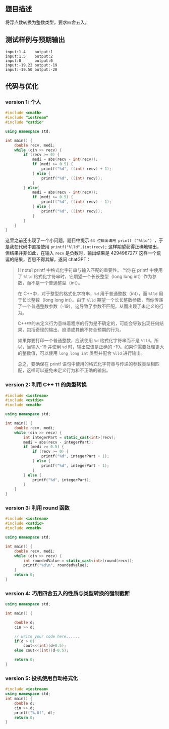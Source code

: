 ## 题目描述
将浮点数转换为整数类型，要求四舍五入。
## 测试样例与预期输出
```
input:1.4    output:1
input:1.5    output:2
input:0      output:0 
input:-19.22 output:-19
input:-19.50 output:-20
```

## 代码与优化
### version 1: 个人
```cpp
#include <cmath>
#include "iostream"
#include "cstdio"

using namespace std;

int main() {
    double recv, medi;
    while (cin >> recv) {
        if (recv >= 0) {
            medi = abs(recv - int(recv));
            if (medi >= 0.5) {
                printf("%d", ((int) recv) + 1);
            } else {
                printf("%d", ((int) recv));
            }
        } else{
            medi = abs(recv - int(recv));
            if (medi >= 0.5) {
                printf("%d", ((int) recv) - 1);
            } else {
                printf("%d", ((int) recv));
            }
        }
    }
}
```

这里之前还出现了一个小问题，题目中提示 `64 位输出请用 printf ("%lld") `，于是我在代码中直接使用 `printf("%lld",(int)recv);` 这样期望获得正确地输出，但结果并非如此，在输入 `recv` 是负数时，输出结果是 4294967277 这样一个荒诞的结果，百思不得其解，遂问 chatGPT：

>[! note] printf 中格式化字符串与输入匹配的重要性。
当你在 printf 中使用了 `%lld` 格式化字符串时，它期望一个长长整型（long long int）作为参数，而不是一个普通整型（int）。
>
>在 C++中，对于整型的格式化字符串，`%d` 用于普通整数（int），而 `%lld` 用于长长整数（long long int）。由于 `%lld` 期望一个长长整数参数，而你传递了一个普通整数参数（-19），这导致了参数不匹配，从而出现了未定义的行为。
>
>C++中的未定义行为意味着程序的行为是不确定的，可能会导致出现任何结果，包括奇怪的输出、崩溃或其他不符合预期的行为。
>
>如果你要打印一个普通整数，应该使用 `%d` 格式化字符串而不是 `%lld`。所以，当输入-19 并使用 `%d` 时，输出应该是正确的 -19。如果你需要处理更大的整数值，可以使用 `long long int` 类型并配合 `%lld` 进行输出。
>
>总之，要确保在 printf 语句中使用的格式化字符串与传递的参数类型相匹配，这样可以避免未定义行为和不正确的输出。

### version 2: 利用 C++ 11 的类型转换
```cpp
#include <iostream>
#include <cstdio>
#include <cmath>

using namespace std;

int main() {
    double recv, medi;
    while (cin >> recv) {
        int integerPart = static_cast<int>(recv);
        medi = abs(recv - integerPart);
        if (medi >= 0.5) {
            if (recv >= 0) {
                printf("%d", integerPart + 1);
            } else {
                printf("%d", integerPart - 1);
            }
        } else {
            printf("%d", integerPart);
        }
    }
}
```

### version 3: 利用 round 函数
```cpp
#include <iostream>
#include <cstdio>
#include <cmath>

using namespace std;

int main() {
    double recv, medi;
    while (cin >> recv) {
        int roundedValue = static_cast<int>(round(recv));
        printf("%d\n", roundedValue);
    }
    return 0;
}
```

### version 4: 巧用四舍五入的性质与类型转换的强制截断
```cpp
using namespace std;

int main() {

    double d;
    cin >> d;

    // write your code here......
    if(d > 0)
        cout<<(int)(d+0.5);
    else cout<<(int)(d-0.5);

    return 0;
}

```

### version 5: 投机使用自动格式化
```cpp
#include <iostream>
using namespace std;
int main() {
    double d;
    cin >> d;
    printf("%.0f", d);
    return 0;
}

```